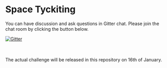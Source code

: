 # Space Tyckiting

You can have discussion and ask questions in Gitter chat. Please join the chat room by clicking the button below.

[![Gitter](https://badges.gitter.im/Join%20Chat.svg)](https://gitter.im/futurice/space-tyckiting?utm_source=badge&utm_medium=badge&utm_campaign=pr-badge&utm_content=badge)

<br>
<br>
The actual challenge will be released in this repository on 16th of January.
